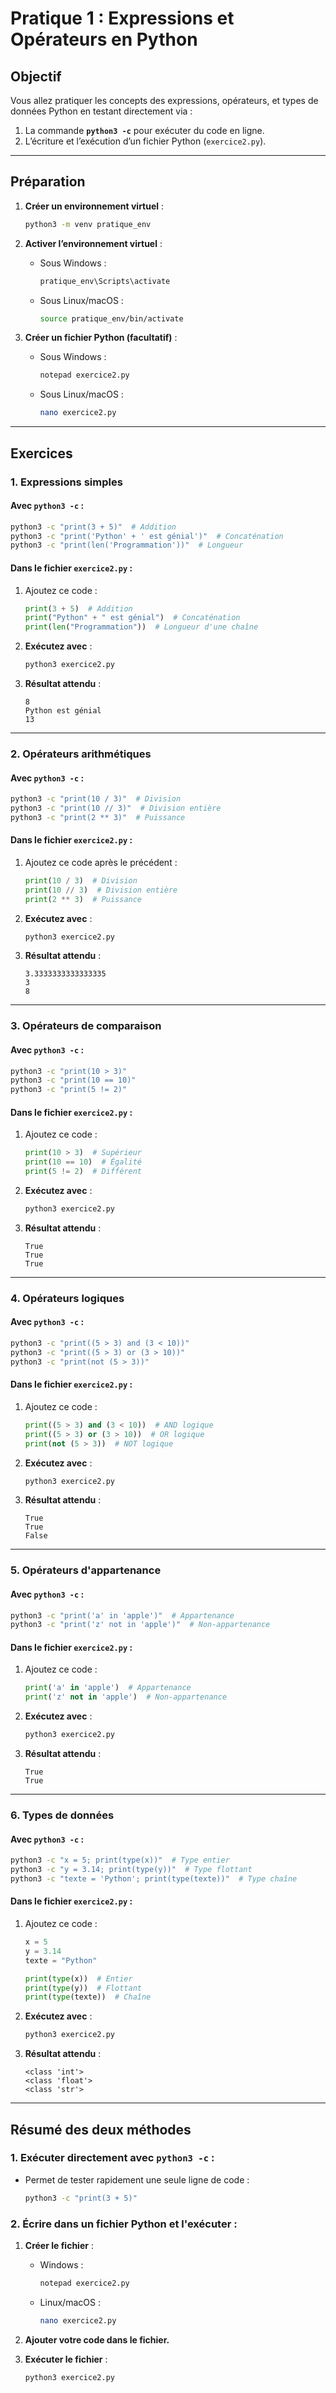 # Pratique 1 : Expressions et Opérateurs en Python

## Objectif

Vous allez pratiquer les concepts des expressions, opérateurs, et types de données Python en testant directement via :
1. La commande **`python3 -c`** pour exécuter du code en ligne.
2. L’écriture et l’exécution d’un fichier Python (`exercice2.py`).

---

## Préparation

1. **Créer un environnement virtuel** :
   ```bash
   python3 -m venv pratique_env
   ```
2. **Activer l’environnement virtuel** :
   - Sous Windows :
     ```bash
     pratique_env\Scripts\activate
     ```
   - Sous Linux/macOS :
     ```bash
     source pratique_env/bin/activate
     ```

3. **Créer un fichier Python (facultatif)** :
   - Sous Windows :
     ```cmd
     notepad exercice2.py
     ```
   - Sous Linux/macOS :
     ```bash
     nano exercice2.py
     ```

---

## Exercices

### 1. Expressions simples

#### Avec **`python3 -c`** :
```bash
python3 -c "print(3 + 5)"  # Addition
python3 -c "print('Python' + ' est génial')"  # Concaténation
python3 -c "print(len('Programmation'))"  # Longueur
```

#### Dans le fichier `exercice2.py` :
1. Ajoutez ce code :
   ```python
   print(3 + 5)  # Addition
   print("Python" + " est génial")  # Concaténation
   print(len("Programmation"))  # Longueur d'une chaîne
   ```
2. **Exécutez avec** :
   ```bash
   python3 exercice2.py
   ```

3. **Résultat attendu** :
   ```plaintext
   8
   Python est génial
   13
   ```

---

### 2. Opérateurs arithmétiques

#### Avec **`python3 -c`** :
```bash
python3 -c "print(10 / 3)"  # Division
python3 -c "print(10 // 3)"  # Division entière
python3 -c "print(2 ** 3)"  # Puissance
```

#### Dans le fichier `exercice2.py` :
1. Ajoutez ce code après le précédent :
   ```python
   print(10 / 3)  # Division
   print(10 // 3)  # Division entière
   print(2 ** 3)  # Puissance
   ```
2. **Exécutez avec** :
   ```bash
   python3 exercice2.py
   ```

3. **Résultat attendu** :
   ```plaintext
   3.3333333333333335
   3
   8
   ```

---

### 3. Opérateurs de comparaison

#### Avec **`python3 -c`** :
```bash
python3 -c "print(10 > 3)"
python3 -c "print(10 == 10)"
python3 -c "print(5 != 2)"
```

#### Dans le fichier `exercice2.py` :
1. Ajoutez ce code :
   ```python
   print(10 > 3)  # Supérieur
   print(10 == 10)  # Égalité
   print(5 != 2)  # Différent
   ```
2. **Exécutez avec** :
   ```bash
   python3 exercice2.py
   ```

3. **Résultat attendu** :
   ```plaintext
   True
   True
   True
   ```

---

### 4. Opérateurs logiques

#### Avec **`python3 -c`** :
```bash
python3 -c "print((5 > 3) and (3 < 10))"
python3 -c "print((5 > 3) or (3 > 10))"
python3 -c "print(not (5 > 3))"
```

#### Dans le fichier `exercice2.py` :
1. Ajoutez ce code :
   ```python
   print((5 > 3) and (3 < 10))  # AND logique
   print((5 > 3) or (3 > 10))  # OR logique
   print(not (5 > 3))  # NOT logique
   ```
2. **Exécutez avec** :
   ```bash
   python3 exercice2.py
   ```

3. **Résultat attendu** :
   ```plaintext
   True
   True
   False
   ```

---

### 5. Opérateurs d'appartenance

#### Avec **`python3 -c`** :
```bash
python3 -c "print('a' in 'apple')"  # Appartenance
python3 -c "print('z' not in 'apple')"  # Non-appartenance
```

#### Dans le fichier `exercice2.py` :
1. Ajoutez ce code :
   ```python
   print('a' in 'apple')  # Appartenance
   print('z' not in 'apple')  # Non-appartenance
   ```
2. **Exécutez avec** :
   ```bash
   python3 exercice2.py
   ```

3. **Résultat attendu** :
   ```plaintext
   True
   True
   ```

---

### 6. Types de données

#### Avec **`python3 -c`** :
```bash
python3 -c "x = 5; print(type(x))"  # Type entier
python3 -c "y = 3.14; print(type(y))"  # Type flottant
python3 -c "texte = 'Python'; print(type(texte))"  # Type chaîne
```

#### Dans le fichier `exercice2.py` :
1. Ajoutez ce code :
   ```python
   x = 5
   y = 3.14
   texte = "Python"

   print(type(x))  # Entier
   print(type(y))  # Flottant
   print(type(texte))  # Chaîne
   ```
2. **Exécutez avec** :
   ```bash
   python3 exercice2.py
   ```

3. **Résultat attendu** :
   ```plaintext
   <class 'int'>
   <class 'float'>
   <class 'str'>
   ```

---

## Résumé des deux méthodes

### 1. Exécuter directement avec `python3 -c` :
- Permet de tester rapidement une seule ligne de code :
  ```bash
  python3 -c "print(3 + 5)"
  ```

### 2. Écrire dans un fichier Python et l'exécuter :
1. **Créer le fichier** :
   - Windows :
     ```cmd
     notepad exercice2.py
     ```
   - Linux/macOS :
     ```bash
     nano exercice2.py
     ```

2. **Ajouter votre code dans le fichier.**
3. **Exécuter le fichier** :
   ```bash
   python3 exercice2.py
   ```


